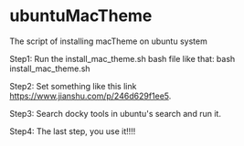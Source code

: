 # ubuntuMacTheme
The script of installing macTheme on ubuntu system

Step1: 
   Run the install_mac_theme.sh bash file like that:
      bash install_mac_theme.sh
            
Step2:
   Set something like this link https://www.jianshu.com/p/246d629f1ee5.

Step3:
   Search docky tools in ubuntu's search and run it.

Step4:
   The last step, you use it!!!!

